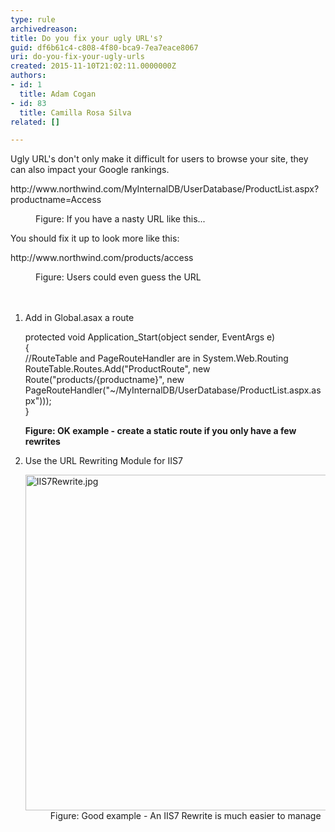 ```yaml
---
type: rule
archivedreason: 
title: Do you fix your ugly URL's?
guid: df6b61c4-c808-4f80-bca9-7ea7eace8067
uri: do-you-fix-your-ugly-urls
created: 2015-11-10T21:02:11.0000000Z
authors:
- id: 1
  title: Adam Cogan
- id: 83
  title: Camilla Rosa Silva
related: []

---
```



<p>Ugly URL's don't only make it difficult for users to browse your site, they can also impact your Google rankings.</p><p class="ssw15-rteElement-GreyBox">http&#58;//www.northwind.com/MyInternalDB/UserDatabase/ProductList.aspx?productname=Access</p><dd class="ssw15-rteElement-FigureBad">Figure&#58; If you have a nasty URL like this...​​</dd><p>You should fix it up to look more like this&#58;</p><p class="ssw15-rteElement-GreyBox">http&#58;//www.northwind.com/products/access​</p><div><dd class="ssw15-rteElement-FigureGood">Figure&#58; Users could even guess the URL​​<br></dd></div>
<br><excerpt class='endintro'></excerpt><br>
<ol><li>Add in Global.asax a route<br></li><p class="ssw15-rteElement-CodeArea">protected void Application_Start(object sender, EventArgs e) <br>&#123; <br>//RouteTable and PageRouteHandler are in System.Web.Routing <br>RouteTable.Routes.Add(&quot;ProductRoute&quot;, new Route(&quot;products/&#123;productname&#125;&quot;, new PageRouteHandler(&quot;~/MyInternalDB/UserDatabase/ProductList.aspx.aspx&quot;))); <br>&#125;</p><p> 
      <strong>Figure&#58; OK example - create a static route if you only have a few rewrites</strong></p><li>Use the URL Rewriting Module for IIS7 <br>
   <dl class="image"><dt><img src="/PublishingImages/IIS7Rewrite.jpg" alt="IIS7Rewrite.jpg" style="width&#58;700px;height&#58;537px;" /></dt><dd>Figure&#58; Good example - An IIS7 Rewrite is much easier to manage</dd></dl></li>
</ol>​


